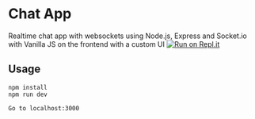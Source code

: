 # Chat App
Realtime chat app with websockets using Node.js, Express and Socket.io with Vanilla JS on the frontend with a custom UI
[![Run on Repl.it](https://github.com/irvanzulkarnain99/chatchord)]()
## Usage
```
npm install
npm run dev

Go to localhost:3000
```